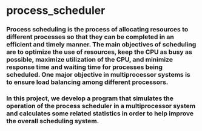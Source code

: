 # process_scheduler

### Process scheduling is the process of allocating resources to different processes so that they can be completed in an efficient and timely manner. The main objectives of scheduling are to optimize the use of resources, keep the CPU as busy as possible, maximize utilization of the CPU, and minimize response time and waiting time for processes being scheduled. One major objective in multiprocessor systems is to ensure load balancing among different processors.
### In this project, we develop a program that simulates the operation of the process scheduler in a multiprocessor system and calculates some related statistics in order to help improve the overall scheduling system.
